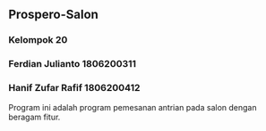 ## Prospero-Salon
### Kelompok 20
### Ferdian Julianto 1806200311
### Hanif Zufar Rafif 1806200412

Program ini adalah program pemesanan antrian pada salon dengan beragam fitur.



